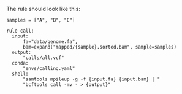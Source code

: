 The rule should look like this:

    samples = ["A", "B", "C"]

    rule call:
      input:
          fa="data/genome.fa",
          bam=expand("mapped/{sample}.sorted.bam", sample=samples)
      output:
          "calls/all.vcf"
      conda:
          "envs/calling.yaml"
      shell:
          "samtools mpileup -g -f {input.fa} {input.bam} | "
          "bcftools call -mv - > {output}"
